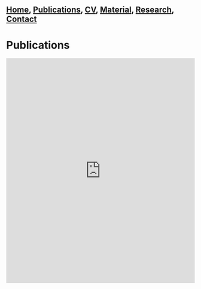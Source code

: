 ## [Home](index), [Publications](content/publications), [CV](content/cv), [Material](content/material), [Research](content/research), [Contact](content/contact)

# Publications

<embed id="publication_list" height="600" src="https://haltools.inria.fr/Public/afficheRequetePubli.php?idHal=emanuele-natale&CB_ref_biblio=oui&langue=Anglais&tri_exp=annee_publi&tri_exp2=typdoc&tri_exp3=date_publi&ordre_aff=TA&Fen=Aff&css=../css/VisuRubriqueEncadre.css" width="100%"> 

<script>
    document.getElementById("publication_list").style.height = window.innerHeight + "px"; 
</script>
